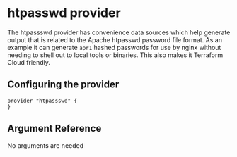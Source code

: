 # htpasswd provider

The htpassswd provider has convenience data sources which help generate output that is related to the Apache htpasswd 
password file format. As an example it can generate `apr1` hashed passwords for use by nginx without needing to shell
out to local tools or binaries. This also makes it Terraform Cloud friendly.

## Configuring the provider

```hcl
provider "htpassswd" {
}
```

## Argument Reference

No arguments are needed
